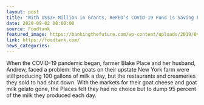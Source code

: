 ```yaml
---
layout: post
title: "With US$3+ Million in Grants, ReFED’s COVID-19 Fund is Saving Food Waste and Feeding People"
date: 2020-09-02 00:00:00
source: Foodtank
featured_image: https://bankingthefuture.com/wp-content/uploads/2019/04/logo-placeholder-300x150.jpg
link: https://foodtank.com/
news_categories:
---
```

When the COVID-19 pandemic began, farmer Blake Place and her husband, Andrew, faced a problem: the goats on their upstate New York farm were still producing 100 gallons of milk a day, but the restaurants and creameries they sold to had shut down. With the markets for their goat cheese and goat milk gelato gone, the Places felt they had no choice but to dump 95 percent of the milk they produced each day.